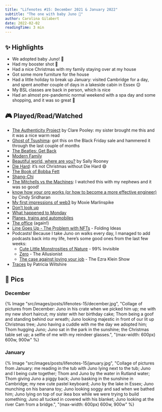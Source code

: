 ```yaml
---
title: "Lifenotes #15: December 2021 & January 2022"
subtitle: "The one with baby Juno 🖤"
author: Carolina Gilabert
date: 2022-02-02
readingTime: 3 min
---
```


## ✨ Highlights

- We adopted baby Juno! 🖤
- Had my booster shot 🎉
- Had a nice Christmas with my family staying over at my house
- Got some more furniture for the house
- Had a little holiday to break up January: visited Cambridge for a day, and spent another couple of days in a lakeside cabin in Essex 😌
- My BSL classes are back in person, which is nice
- Had an almost pre-pandemic normal weekend with a spa day and some shopping, and it was so great 💛

## 🎮 Played/Read/Watched

- [The Authenticity Project](https://uk.bookshop.org/books/the-authenticity-project-the-feel-good-novel-you-need-right-now/9781784164690) by Clare Pooley: my sister brought me this and it was a nice warm read
- [Ghost of Tsushima](https://store.playstation.com/en-gb/product/EP9000-PPSA03208_00-GHOSTDIRECTORPS5): got this on the Black Friday sale and hammered it through the last couple of months
- [The Beatles: Get Back](https://www.imdb.com/title/tt9735318/)
- [Modern Family](https://www.imdb.com/title/tt1442437/)
- [Beautiful world, where are you?](https://uk.bookshop.org/books/beautiful-world-where-are-you-from-the-internationally-bestselling-author-of-normal-people/9780571365425) by Sally Rooney
- [Die Hard](https://www.imdb.com/title/tt0095016/): it’s not Christmas without Die Hard 😄
- [The Book of Bobba Fett](https://www.imdb.com/title/tt13668894/)
- [Shang-Chi](https://www.imdb.com/title/tt9376612/)
- [The Mitchells vs the Machines](https://www.imdb.com/title/tt7979580/): I watched this with my nephews and it was so good!
- [know how your org works (or how to become a more effective engineer)](https://copyconstruct.medium.com/know-how-your-org-works-or-how-to-become-a-more-effective-engineer-1a3287d1f58d) by Cindy Sridharan
- [My first impressions of web3](https://moxie.org/2022/01/07/web3-first-impressions.html) by Moxie Marlinspike
- [Don’t look up](https://www.imdb.com/title/tt11286314)
- [What happened to Monday](https://www.imdb.com/title/tt1536537)
- [Planes, trains and automobiles](https://www.imdb.com/title/tt0093748)
- [The office](https://www.imdb.com/title/tt0386676/) (again!)
- [Line Goes Up - The Problem with NFTs](https://youtu.be/YQ_xWvX1n9g) - Folding Ideas
- Podcasts! Because I take Juno on walks every day, I managed to add podcasts back into my life, here’s some good ones from the last few weeks:
    - [Cute Little Monstrosities of Nature](https://overcast.fm/+yIOztk_NU) - 99% Invisible
    - [Zero](https://overcast.fm/+o8oao2nnY) - The Allusionist
    - [The case against loving your job](https://overcast.fm/+oiPXeVHC0) - The Ezra Klein Show
- [Traces](https://uk.bookshop.org/books/traces-the-memoir-of-a-forensic-scientist-and-criminal-investigator/9781788700634) by Patricia Wiltshire

## 📸 Pics

### December

{% Image "src/images/posts/lifenotes-15/december.jpg", "Collage of pictures from December: Juno in his crate when we picked him up; me with my new short haircut; my sister with her birthday cake; Thom being a goof and standing behind our wreath; Juno looking majestic in front of our lit up Christmas tree; Juno having a cuddle with me the day we adopted him; Thom hugging Juno; Juno sat in the park in the sunshine; the Christmas table set up; a selfie of me with my reindeer glasses.", "(max-width: 600px) 600w, 900w" %}

### January

{% Image "src/images/posts/lifenotes-15/january.jpg", "Collage of pictures from January: me reading in the tub with Juno lying next to the tub; Juno and I being cute together; Thom and Juno by the water in Rutland water; Thom giving Juno a piggy back; Juno basking in the sunshine in Cambridge; my new cute pastel keyboard; Juno by the lake in Essex; Juno munching on his banana toy; Juno looking soggy and sad when we bathed him; Juno lying on top of our ikea box while we were trying to build something; Juno all tucked in covered with his blanket; Juno looking at the river Cam from a bridge.", "(max-width: 600px) 600w, 900w" %}